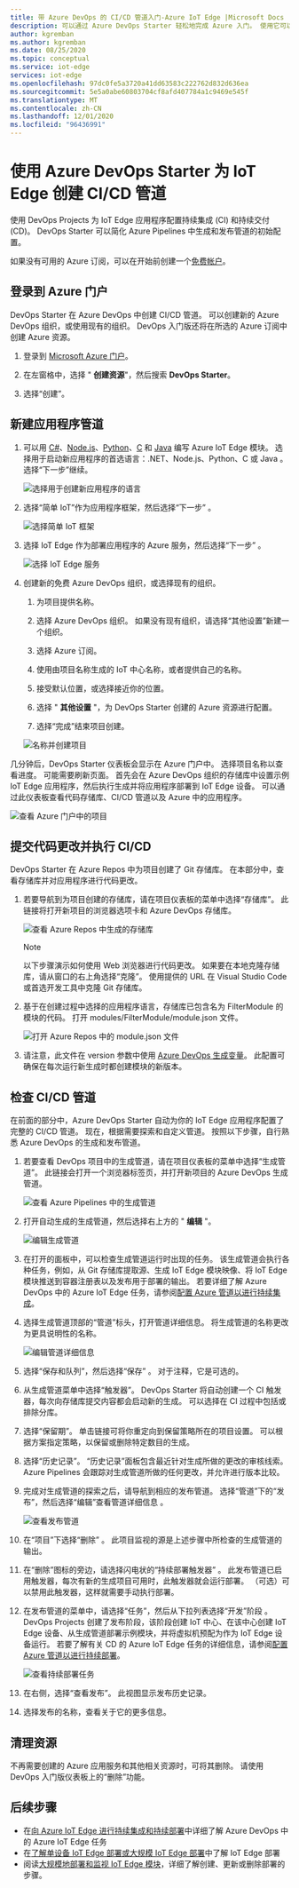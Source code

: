 ```yaml
---
title: 带 Azure DevOps 的 CI/CD 管道入门-Azure IoT Edge |Microsoft Docs
description: 可以通过 Azure DevOps Starter 轻松地完成 Azure 入门。 使用它可以快速启动所选的 Azure IoT Edge 应用。
author: kgremban
ms.author: kgremban
ms.date: 08/25/2020
ms.topic: conceptual
ms.service: iot-edge
services: iot-edge
ms.openlocfilehash: 97dc0fe5a3720a41dd63583c222762d832d636ea
ms.sourcegitcommit: 5e5a0abe60803704cf8afd407784a1c9469e545f
ms.translationtype: MT
ms.contentlocale: zh-CN
ms.lasthandoff: 12/01/2020
ms.locfileid: "96436991"
---
```

# <a name="create-a-cicd-pipeline-for-iot-edge-with-azure-devops-starter"></a>使用 Azure DevOps Starter 为 IoT Edge 创建 CI/CD 管道

使用 DevOps Projects 为 IoT Edge 应用程序配置持续集成 (CI) 和持续交付 (CD)。 DevOps Starter 可以简化 Azure Pipelines 中生成和发布管道的初始配置。

如果没有可用的 Azure 订阅，可以在开始前创建一个[免费帐户](https://azure.microsoft.com/free)。

## <a name="sign-in-to-the-azure-portal"></a>登录到 Azure 门户

DevOps Starter 在 Azure DevOps 中创建 CI/CD 管道。 可以创建新的 Azure DevOps 组织，或使用现有的组织。 DevOps 入门版还将在所选的 Azure 订阅中创建 Azure 资源。

1. 登录到 [Microsoft Azure 门户](https://portal.azure.com)。

1. 在左窗格中，选择 " **创建资源**"，然后搜索 **DevOps Starter**。  

1. 选择“创建”。

## <a name="create-a-new-application-pipeline"></a>新建应用程序管道

1. 可以用 [C#](tutorial-csharp-module.md)、[Node.js](tutorial-node-module.md)、[Python](tutorial-python-module.md)、[C](tutorial-c-module.md) 和 [Java](tutorial-java-module.md) 编写 Azure IoT Edge 模块。 选择用于启动新应用程序的首选语言：.NET、Node.js、Python、C 或 Java    。 选择“下一步”继续。

   ![选择用于创建新应用程序的语言](./media/how-to-devops-starter/select-language.png)

2. 选择“简单 IoT”作为应用程序框架，然后选择“下一步” 。

   ![选择简单 IoT 框架](media/how-to-devops-starter/select-iot.png)

3. 选择 IoT Edge 作为部署应用程序的 Azure 服务，然后选择“下一步” 。

   ![选择 IoT Edge 服务](media/how-to-devops-starter/select-iot-edge.png)

4. 创建新的免费 Azure DevOps 组织，或选择现有的组织。

   1. 为项目提供名称。

   2. 选择 Azure DevOps 组织。 如果没有现有组织，请选择“其他设置”新建一个组织。

   3. 选择 Azure 订阅。

   4. 使用由项目名称生成的 IoT 中心名称，或者提供自己的名称。

   5. 接受默认位置，或选择接近你的位置。

   6. 选择 " **其他设置** "，为 DevOps Starter 创建的 Azure 资源进行配置。

   7. 选择“完成”结束项目创建。

   ![名称并创建项目](media/how-to-devops-starter/create-project.png)

几分钟后，DevOps Starter 仪表板会显示在 Azure 门户中。 选择项目名称以查看进度。 可能需要刷新页面。 首先会在 Azure DevOps 组织的存储库中设置示例 IoT Edge 应用程序，然后执行生成并将应用程序部署到 IoT Edge 设备。 可以通过此仪表板查看代码存储库、CI/CD 管道以及 Azure 中的应用程序。

   ![查看 Azure 门户中的项目](./media/how-to-devops-starter/portal.png)

## <a name="commit-code-changes-and-execute-cicd"></a>提交代码更改并执行 CI/CD

DevOps Starter 在 Azure Repos 中为项目创建了 Git 存储库。 在本部分中，查看存储库并对应用程序进行代码更改。

1. 若要导航到为项目创建的存储库，请在项目仪表板的菜单中选择“存储库”。 此链接将打开新项目的浏览器选项卡和 Azure DevOps 存储库。

   ![查看 Azure Repos 中生成的存储库](./media/how-to-devops-starter/view-repositories.png)

   > [!NOTE]
   > 以下步骤演示如何使用 Web 浏览器进行代码更改。 如果要在本地克隆存储库，请从窗口的右上角选择“克隆”。 使用提供的 URL 在 Visual Studio Code 或首选开发工具中克隆 Git 存储库。

2. 基于在创建过程中选择的应用程序语言，存储库已包含名为 FilterModule 的模块的代码。 打开 modules/FilterModule/module.json 文件。

   ![打开 Azure Repos 中的 module.json 文件](./media/how-to-devops-starter/open-module-json.png)

3. 请注意，此文件在 version 参数中使用 [Azure DevOps 生成变量](/azure/devops/pipelines/build/variables#build-variables)。 此配置可确保在每次运行新生成时都创建模块的新版本。

## <a name="examine-the-cicd-pipeline"></a>检查 CI/CD 管道

在前面的部分中，Azure DevOps Starter 自动为你的 IoT Edge 应用程序配置了完整的 CI/CD 管道。 现在，根据需要探索和自定义管道。 按照以下步骤，自行熟悉 Azure DevOps 的生成和发布管道。

1. 若要查看 DevOps 项目中的生成管道，请在项目仪表板的菜单中选择“生成管道”。 此链接会打开一个浏览器标签页，并打开新项目的 Azure DevOps 生成管道。

   ![查看 Azure Pipelines 中的生成管道](./media/how-to-devops-starter/view-build-pipelines.png)

2. 打开自动生成的生成管道，然后选择右上方的 " **编辑** "。

    ![编辑生成管道](media/how-to-devops-starter/click-edit-button.png)

3. 在打开的面板中，可以检查生成管道运行时出现的任务。 该生成管道会执行各种任务，例如，从 Git 存储库提取源、生成 IoT Edge 模块映像、将 IoT Edge 模块推送到容器注册表以及发布用于部署的输出。 若要详细了解 Azure DevOps 中的 Azure IoT Edge 任务，请参阅[配置 Azure 管道以进行持续集成](how-to-continuous-integration-continuous-deployment-classic.md#create-a-build-pipeline-for-continuous-integration)。

4. 选择生成管道顶部的“管道”标头，打开管道详细信息。 将生成管道的名称更改为更具说明性的名称。

   ![编辑管道详细信息](./media/how-to-devops-starter/edit-build-pipeline.png)

5. 选择“保存和队列”，然后选择“保存” 。 对于注释，它是可选的。

6. 从生成管道菜单中选择“触发器”。 DevOps Starter 将自动创建一个 CI 触发器，每次向存储库提交内容都会启动新的生成。  可以选择在 CI 过程中包括或排除分库。

7. 选择“保留期”。 单击链接可将你重定向到保留策略所在的项目设置。 可以根据方案指定策略，以保留或删除特定数目的生成。

8. 选择“历史记录”。 “历史记录”面板包含最近针对生成所做的更改的审核线索。 Azure Pipelines 会跟踪对生成管道所做的任何更改，并允许进行版本比较。

9. 完成对生成管道的探索之后，请导航到相应的发布管道。 选择“管道”下的“发布”，然后选择“编辑”查看管道详细信息  。

    ![查看发布管道](media/how-to-devops-starter/release-pipeline.png)

10. 在“项目”下选择“删除” 。 此项目监视的源是上述步骤中所检查的生成管道的输出。

11. 在“删除”图标的旁边，请选择闪电状的“持续部署触发器” 。 此发布管道已启用触发器，每次有新的生成项目可用时，此触发器就会运行部署。 （可选）可以禁用此触发器，这样就需要手动执行部署。  

12. 在发布管道的菜单中，请选择“任务”，然后从下拉列表选择“开发”阶段 。 DevOps Projects 创建了发布阶段，该阶段创建 IoT 中心、在该中心创建 IoT Edge 设备、从生成管道部署示例模块，并将虚拟机预配为作为 IoT Edge 设备运行。 若要了解有关 CD 的 Azure IoT Edge 任务的详细信息，请参阅[配置 Azure 管道以进行持续部署](how-to-continuous-integration-continuous-deployment-classic.md#create-a-release-pipeline-for-continuous-deployment)。

    ![查看持续部署任务](media/how-to-devops-starter/choose-release.png)

13. 在右侧，选择“查看发布”。 此视图显示发布历史记录。

14. 选择发布的名称，查看关于它的更多信息。

## <a name="clean-up-resources"></a>清理资源

不再需要创建的 Azure 应用服务和其他相关资源时，可将其删除。 请使用 DevOps 入门版仪表板上的“删除”功能。

## <a name="next-steps"></a>后续步骤

* 在[向 Azure IoT Edge 进行持续集成和持续部署](how-to-continuous-integration-continuous-deployment.md)中详细了解 Azure DevOps 中的 Azure IoT Edge 任务
* 在[了解单设备 IoT Edge 部署或大规模 IoT Edge 部署](module-deployment-monitoring.md)中了解 IoT Edge 部署
* 阅读[大规模地部署和监视 IoT Edge 模块](how-to-deploy-at-scale.md)，详细了解创建、更新或删除部署的步骤。
